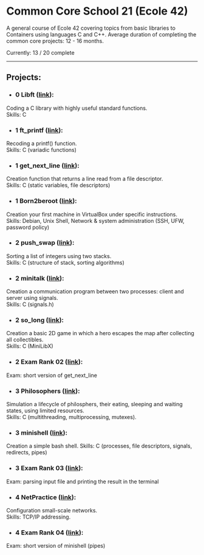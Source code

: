 
# Common Core School 21 (Ecole 42)

A general course of Ecole 42 covering topics from basic libraries to Containers using languages C and C++. Average duration of completing the common core projects: 12 - 16 months.

Currently: 13 / 20 complete

---

## Projects:
* ### 0 Libft ([link](https://github.com/GuttenberG455/school21_common_core/tree/main/010_libft)): 
Coding a C library with highly useful standard functions. </br>
Skills: C

* ### 1 ft_printf ([link](https://github.com/GuttenberG455/school21_common_core/tree/main/021_printf)): 
Recoding a printf() function.</br>
Skills: C (variadic functions)

* ### 1 get_next_line ([link](https://github.com/GuttenberG455/school21_common_core/tree/main/020_get_next_line)):  
Creation function that returns a line read from a file descriptor.</br>
Skills: C (static variables, file descriptors)

* ### 1 Born2beroot ([link](https://github.com/GuttenberG455/school21_common_core/tree/main/022_born2beroot)): 
Creation your first machine in VirtualBox under specific instructions.</br>
Skills: Debian, Unix Shell, Network & system administration (SSH, UFW, password policy)

* ### 2 push_swap ([link](https://github.com/GuttenberG455/school21_common_core/tree/main/030_push_swap)): 
Sorting a list of integers using two stacks. </br>
Skills: C (structure of stack, sorting algorithms)

* ### 2 minitalk ([link](https://github.com/GuttenberG455/school21_common_core/tree/main/031_minitalk)):
Creation a communication program between two processes: client and server using signals. </br> 
Skills: C (signals.h)

* ### 2 so_long ([link](https://github.com/GuttenberG455/school21_common_core/tree/main/032_so_long)):
Creation a basic 2D game in which a hero escapes the map after collecting all collectibles. </br>
Skills: C (MiniLibX)

* ### 2 Exam Rank 02 ([link](https://github.com/GuttenberG455/school21_common_core/tree/main/03_Exam)): 
Exam: short version of get_next_line

* ### 3 Philosophers ([link](https://github.com/GuttenberG455/school21_common_core/tree/main/041_Philosophers)):
Simulation a lifecycle of philosphers, their eating, sleeping and waiting states, using limited resources.</br>
Skills: C (multithreading, multiprocessing, mutexes).

* ### 3 minishell ([link](https://github.com/GuttenberG455/school21_common_core/tree/main/040_minishell)):
Creation a simple bash shell.
Skills: C (processes, file descriptors, signals, redirects, pipes)

* ### 3 Exam Rank 03 ([link](https://github.com/GuttenberG455/school21_common_core/tree/main/04_Exam)): 
Exam: parsing input file and printing the result in the terminal

* ### 4 NetPractice ([link](https://github.com/GuttenberG455/school21_common_core/tree/main/050_Net_Practice)): 
Configuration small-scale networks. </br> 
Skills: TCP/IP addressing.

* ### 4 Exam Rank 04 ([link](https://github.com/GuttenberG455/school21_common_core/tree/main/05_Exam)): 
Exam: short version of minishell (pipes)
